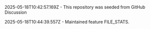 2025-05-18T10:42:57.169Z - This repository was seeded from GitHub Discussion 

2025-05-18T10:44:39.557Z - Maintained feature FILE_STATS.

